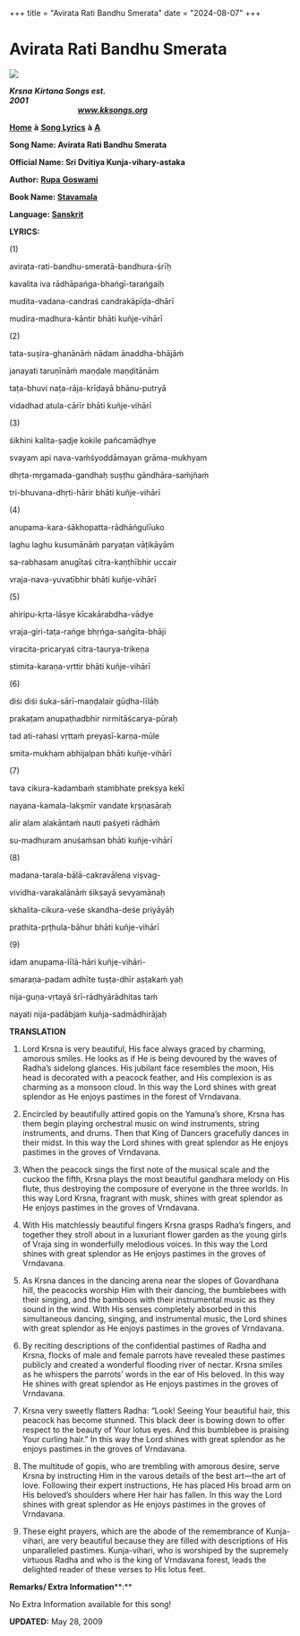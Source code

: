 +++
title = "Avirata Rati Bandhu Smerata"
date = "2024-08-07"
+++

# Avirata Rati Bandhu Smerata
[**![](http://kksongs.org/image_files/image002.jpg)**](http://kksongs.org/)

**_Krsna_** **_Kirtana Songs est. 2001_**                                                                                                                                                      **_www.kksongs.org_**

**[Home](http://kksongs.org/)** **à** **[Song Lyrics](http://kksongs.org/lyrics.html)** **à** **[A](http://kksongs.org/songs/song_a.html)**

**Song Name: Avirata Rati Bandhu Smerata**

**Official Name: Sri Dvitiya Kunja-vihary-astaka**

**Author:** [**Rupa** **Goswami**](http://kksongs.org/authors/list/rupa.html)

**Book Name: [Stavamala](http://kksongs.org/authors/stavamala.html)**

**Language: [Sanskrit](http://kksongs.org/language/list/sanskrit.html)**

**LYRICS:**

(1)

avirata-rati-bandhu-smeratā-bandhura-śrīḥ

kavalita iva rādhāpańga-bhańgī-tarańgaiḥ

mudita-vadana-candraś candrakāpīḍa-dhārī

mudira-madhura-kāntir bhāti kuñje-vihārī

(2)

tata-suṣira-ghanānāḿ nādam ānaddha-bhājāḿ

janayati taruṇīnāḿ maṇḍale maṇḍitānām

taṭa-bhuvi naṭa-rāja-krīḍayā bhānu-putryā

vidadhad atula-cārīr bhāti kuñje-vihārī

(3)

śikhini kalita-ṣaḍje kokile pañcamāḍhye

svayam api nava-vaḿśyoddāmayan grāma-mukhyam

dhṛta-mṛgamada-gandhaḥ suṣṭhu gāndhāra-saḿjñaḿ

tri-bhuvana-dhṛti-hārir bhāti kuñje-vihārī

(4)

anupama-kara-śākhopatta-rādhāńgulīuko

laghu laghu kusumānāḿ paryaṭan vāṭikāyām

sa-rabhasam anugītaś citra-kaṇṭhībhir uccair

vraja-nava-yuvatībhir bhāti kuñje-vihārī

(5)

ahiripu-kṛta-lāsye kīcakārabdha-vādye

vraja-giri-taṭa-rańge bhṛńga-sańgīta-bhāji

viracita-pricaryaś citra-taurya-trikeṇa

stimita-karaṇa-vṛttir bhāti kuñje-vihārī

(6)

diśi diśi śuka-sārī-maṇḍalair gūḍha-līlāḥ

prakaṭam anupaṭhadbhir nirmitāścarya-pūraḥ

tad ati-rahasi vṛttaḿ preyasī-karṇa-mūle

smita-mukham abhijalpan bhāti kuñje-vihārī

(7)

tava cikura-kadambaḿ stambhate prekṣya kekī

nayana-kamala-lakṣmīr vandate kṛṣṇasāraḥ

alir alam alakāntaḿ nauti paśyeti rādhāḿ

su-madhuram anuśaḿsan bhāti kuñje-vihārī

(8)

madana-tarala-bālā-cakravālena viṣvag\-

vividha-varakalānāḿ śikṣayā sevyamānaḥ

skhalita-cikura-veśe skandha-deśe priyāyāḥ

prathita-pṛṭhula-bāhur bhāti kuñje-vihārī

(9)

idam anupama-līlā-hāri kuñje-vihāri\-

smaraṇa-padam adhīte tuṣṭa-dhīr aṣṭakaḿ yaḥ

nija-guṇa-vṛtayā śrī-rādhyārādhitas taḿ

nayati nija-padābjaḿ kuñja-sadmādhirājaḥ

**TRANSLATION**

1) Lord Krsna is very beautiful, His face always graced by charming, amorous smiles. He looks as if He is being devoured by the waves of Radha’s sidelong glances. His jubilant face resembles the moon, His head is decorated with a peacock feather, and His complexion is as charming as a monsoon cloud. In this way the Lord shines with great splendor as He enjoys pastimes in the forest of Vrndavana.

2) Encircled by beautifully attired gopis on the Yamuna’s shore, Krsna has them begin playing orchestral music on wind instruments, string instruments, and drums. Then that King of Dancers gracefully dances in their midst. In this way the Lord shines with great splendor as He enjoys pastimes in the groves of Vrndavana.

3) When the peacock sings the first note of the musical scale and the cuckoo the fifth, Krsna plays the most beautiful gandhara melody on His flute, thus destroying the composure of everyone in the three worlds. In this way Lord Krsna, fragrant with musk, shines with great splendor as He enjoys pastimes in the groves of Vrndavana.

4) With His matchlessly beautiful fingers Krsna grasps Radha’s fingers, and together they stroll about in a luxuriant flower garden as the young girls of Vraja sing in wonderfully melodious voices. In this way the Lord shines with great splendor as He enjoys pastimes in the groves of Vrndavana.

5) As Krsna dances in the dancing arena near the slopes of Govardhana hill, the peacocks worship Him with their dancing, the bumblebees with their singing, and the bamboos with their instrumental music as they sound in the wind. With His senses completely absorbed in this simultaneous dancing, singing, and instrumental music, the Lord shines with great splendor as He enjoys pastimes in the groves of Vrndavana.

6) By reciting descriptions of the confidential pastimes of Radha and Krsna, flocks of male and female parrots have revealed these pastimes publicly and created a wonderful flooding river of nectar. Krsna smiles as he whispers the parrots’ words in the ear of His beloved. In this way He shines with great splendor as He enjoys pastimes in the groves of Vrndavana.

7) Krsna very sweetly flatters Radha: “Look! Seeing Your beautiful hair, this peacock has become stunned. This black deer is bowing down to offer respect to the beauty of Your lotus eyes. And this bumblebee is praising Your curling hair.” In this way the Lord shines with great splendor as he enjoys pastimes in the groves of Vrndavana.

8) The multitude of gopis, who are trembling with amorous desire, serve Krsna by instructing Him in the varous details of the best art—the art of love. Following their expert instructions, He has placed His broad arm on His beloved’s shoulders where Her hair has fallen. In this way the Lord shines with great splendor as He enjoys pastimes in the groves of Vrndavana.

9) These eight prayers, which are the abode of the remembrance of Kunja-vihari, are very beautiful because they are filled with descriptions of His unparalleled pastimes. Kunja-vihari, who is worshiped by the supremely virtuous Radha and who is the king of Vrndavana forest, leads the delighted reader of these verses to His lotus feet.

**Remarks/ Extra Information****:**

No Extra Information available for this song!

**UPDATED:** May 28, 2009